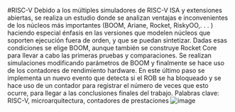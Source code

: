 #RISC-V
Debido a los múltiples simuladores de RISC-V ISA y extensiones abiertas, se realiza
un estudio donde se analizan ventajas e inconvenientes de los núcleos más importantes (BOOM, Ariane, Rocket, RiskyOO,. . . ) haciendo especial énfasis en las versiones que
modelen núcleos que soporten ejecución fuera de orden, y que se puedan sintetizar. Dadas
esas condiciones se elige BOOM, aunque también se construye Rocket Core para llevar a
cabo las primeras pruebas y comparaciones. Se realizan simulaciones modificando parámetros de BOOM y finalmente se hace uso de los contadores de rendimiento hardware.
En este último paso se implementa un nuevo evento que detecta si el ROB se ha bloqueado y se hace uso de un contador para registrar el número de veces que esto ocurre, para
llegar a las conclusiones finales del trabajo.
Palabras clave: RISC-V, microarquitectura, contadores de prestaciones
![image](https://user-images.githubusercontent.com/124218032/226794373-2ec5ac3c-630b-4b37-a0ed-01974e88073c.png)
